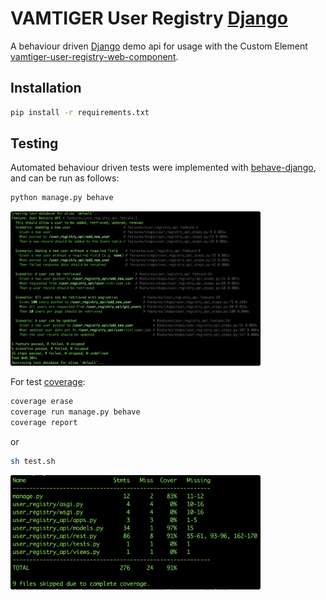 # VAMTIGER User Registry [Django](https://www.djangoproject.com)
A behaviour driven [Django](https://www.djangoproject.com) demo api for usage with the Custom Element [vamtiger-user-registry-web-component](https://github.com/vamtiger-project/vamtiger-user-registry-web-component/tree/source).

## Installation
```bash
pip install -r requirements.txt
```

## Testing
Automated behaviour driven tests were implemented with [behave-django](https://behave-django.readthedocs.io/en/stable/), and can be run as follows:
```sh
python manage.py behave
```
<img src=https://raw.githubusercontent.com/vamtiger-project/vamtiger-user-registry-django/master/image/bdd-tests.jpg style="max-height: 500px; background-color: #f0f0f0; border-radius: 3px" width=400>

For test [coverage](https://coverage.readthedocs.io/en/coverage-5.0.4/):
```sh
coverage erase
coverage run manage.py behave
coverage report
```
or
```bash
sh test.sh
```
<img src=https://raw.githubusercontent.com/vamtiger-project/vamtiger-user-registry-django/master/image/test-coverage.jpg style="max-height: 350px; background-color: #f0f0f0; border-radius: 3px" width=400>
